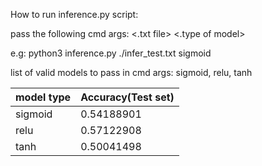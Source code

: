 How to run inference.py script:

pass the following cmd args: <.txt file> <.type of model>
    
e.g: python3 inference.py ./infer_test.txt  sigmoid

list of valid models to pass in cmd args: sigmoid, relu, tanh

| model type| Accuracy(Test set) |
|------------|--------------------|
| sigmoid    | 0.54188901         |
| relu       | 0.57122908         |
| tanh       | 0.50041498         |
